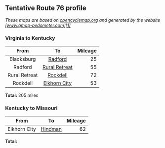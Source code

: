 ## Tentative Route 76 profile

*These maps are based on [opencyclemap.org][0] and generated by the website [www.gmap-pedometer.com][1]*

### Virginia to Kentucky
| From          |       To           | Mileage |
|:-------------:|:------------------:|--------:|
| Blacksburg    | [Radford][2]       |      25 |
| Radford       | [Rural Retreat][3] |      55 |
| Rural Retreat | [Rockdell][4]      |      72 |
| Rockdell      | [Elkhorn City][5]  | 	    53 |

**Total:** 205 miles

### Kentucky to Missouri
| From          |       To           | Mileage |
|:-------------:|:------------------:|--------:|
| Elkhorn City  | [Hindman][6]       |      62 |

**Total:**


[0]: http://opencyclemap.org "open cycle map"
[1]: http://www.gmap-pedometer.com "gmap-pedometer"
[2]: http://www.gmap-pedometer.com/?r=6211651 "Bburg to Radford"
[3]: http://www.gmap-pedometer.com/?r=6211653 "Radford to Rural Retreat"
[4]: http://www.gmap-pedometer.com/?r=6220038 "Rural Retreat to Rockdell"
[5]: http://www.gmap-pedometer.com/?r=6220040 "Rockdell to Elkhorn City"
[6]: http://www.gmap-pedometer.com/?r=6220049 "Elkhorn City to Hindman"
